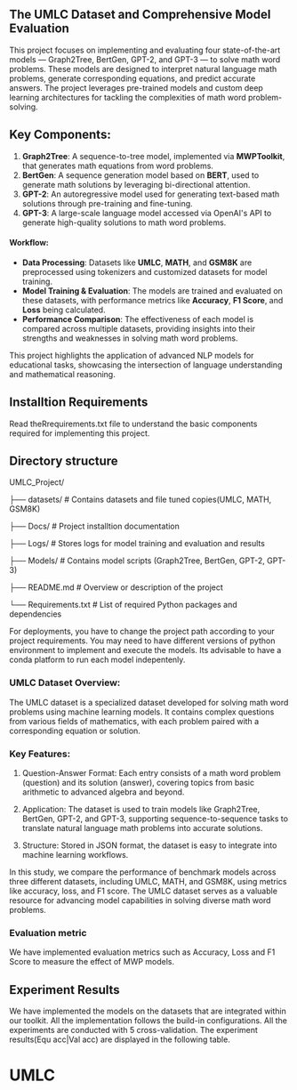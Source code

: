 ## The UMLC Dataset and Comprehensive Model Evaluation

This project focuses on implementing and evaluating four state-of-the-art models — Graph2Tree, BertGen, GPT-2, and GPT-3 — to solve math word problems. These models are designed to interpret natural language math problems, generate corresponding equations, and predict accurate answers. The project leverages pre-trained models and custom deep learning architectures for tackling the complexities of math word problem-solving.

## Key Components:
1. **Graph2Tree**: A sequence-to-tree model, implemented via **MWPToolkit**, that generates math equations from word problems.
2. **BertGen**: A sequence generation model based on **BERT**, used to generate math solutions by leveraging bi-directional attention.
3. **GPT-2**: An autoregressive model used for generating text-based math solutions through pre-training and fine-tuning.
4. **GPT-3**: A large-scale language model accessed via OpenAI's API to generate high-quality solutions to math word problems.

#### Workflow:
- **Data Processing**: Datasets like **UMLC**, **MATH**, and **GSM8K** are preprocessed using tokenizers and customized datasets for model training.
- **Model Training & Evaluation**: The models are trained and evaluated on these datasets, with performance metrics like **Accuracy**, **F1 Score**, and **Loss** being calculated.
- **Performance Comparison**: The effectiveness of each model is compared across multiple datasets, providing insights into their strengths and weaknesses in solving math word problems.

This project highlights the application of advanced NLP models for educational tasks, showcasing the intersection of language understanding and mathematical reasoning.


## Installtion Requirements
Read theRrequirements.txt file to understand the basic components required for implementing this project.

## Directory structure

UMLC_Project/

├── datasets/         # Contains datasets and file tuned copies(UMLC, MATH, GSM8K)

├── Docs/             # Project installtion documentation

├── Logs/             # Stores logs for model training and evaluation and results

├── Models/           # Contains model scripts (Graph2Tree, BertGen, GPT-2, GPT-3)

├── README.md         # Overview or description of the project

└── Requirements.txt  # List of required Python packages and dependencies


For deployments, you have to change the project path according to your project requirements. You may need to have different versions of python environment to implement and execute the models. Its advisable to have a conda platform to run each model indepentenly. 


### UMLC Dataset Overview:

The UMLC dataset is a specialized dataset developed for solving math word problems using machine learning models. It contains complex questions from various fields of mathematics, with each problem paired with a corresponding equation or solution.

### Key Features:
1. Question-Answer Format: 
   Each entry consists of a math word problem (question) and its solution (answer), covering topics from basic arithmetic to advanced algebra and beyond.

2. Application: 
   The dataset is used to train models like Graph2Tree, BertGen, GPT-2, and GPT-3, supporting sequence-to-sequence tasks to translate natural language math problems into accurate solutions.

3. Structure: 
   Stored in JSON format, the dataset is easy to integrate into machine learning workflows.

In this study, we compare the performance of benchmark models across three different datasets, including UMLC, MATH, and GSM8K, using metrics like accuracy, loss, and F1 score. The UMLC dataset serves as a valuable resource for advancing model capabilities in solving diverse math word problems.



### Evaluation metric

We have implemented evaluation metrics such as Accuracy, Loss and F1 Score to measure the effect of MWP models.  


## Experiment Results

We have implemented the models on the datasets that are integrated within our toolkit. All the implementation follows the build-in configurations. All the experiments are conducted with 5 cross-validation. The experiment results(Equ acc|Val acc) are displayed in the following table.

# UMLC
